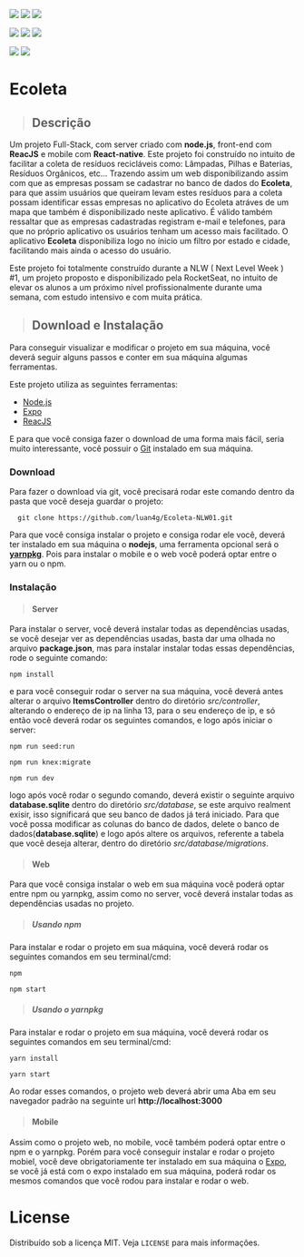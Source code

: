 ![](https://img.shields.io/github/stars/luan4g/Ecoleta-NLW01?&color=blue)
![](https://img.shields.io/static/v1?label=build&message=passing&color=blue)
![](https://img.shields.io/github/license/luan4g/Ecoleta-NLW01?color=blue)


![](https://img.shields.io/badge/node-v12.16.3-blue?style=social&logo=Node.js&logoColor=black)
![](https://img.shields.io/badge/npm-v6.14.4-white?style=social&logo=npm)
![](https://img.shields.io/badge/expo-v3.21.3-white?style=social&logo=Expo&color=black)

![](https://img.shields.io/badge/platform-android-white?style=social&logo=android)
![](https://img.shields.io/badge/platform-iOS-white?style=social&logo=apple)

# Ecoleta

> ## Descrição
  
  Um projeto Full-Stack, com server criado com **node.js**, front-end com **ReacJS** e mobile com **React-native**. Este projeto foi construído no intuito de facilitar a coleta de resíduos recicláveis como: Lâmpadas, Pilhas e Baterias, Resíduos Orgânicos, etc... Trazendo assim um web disponibilizando assim com que as empresas possam se cadastrar no banco de dados do **Ecoleta**, para que assim usuários que queiram levam estes resíduos para a coleta possam identificar essas empresas no aplicativo do Ecoleta atráves de um mapa que também é disponibilizado neste aplicativo. É válido também ressaltar que as empresas cadastradas registram e-mail e telefones, para que no próprio aplicativo os usuários tenham um acesso mais facilitado. O aplicativo **Ecoleta** disponibiliza logo no ínicio um filtro por estado e cidade, facilitando mais ainda o acesso do usuário.
  
  Este projeto foi totalmente construído durante a NLW ( Next Level Week ) #1, um projeto proposto e disponibilizado pela RocketSeat, no intuito de elevar os alunos a um próximo nível profissionalmente durante uma semana, com estudo intensivo e com muita prática. 

> ## Download e Instalação

  Para conseguir visualizar e modificar o projeto em sua máquina, você deverá seguir alguns passos e conter em sua máquina algumas ferramentas.

  Este projeto utiliza as seguintes ferramentas:

  - [Node.js](https://nodejs.org/en/download/)
  - [Expo](https://expo.io/learn)
  - [ReacJS](https://pt-br.reactjs.org/)

  E para que você consiga fazer o download de uma forma mais fácil, seria muito interessante, você possuir o [Git](https://git-scm.com/) instalado em sua máquina.

  ### Download

  Para fazer o download via git, você precisará rodar este comando dentro da pasta que você deseja guardar o projeto:

  ```
    git clone https://github.com/luan4g/Ecoleta-NLW01.git
  ```

  Para que você consiga instalar o projeto e consiga rodar ele você, deverá ter instalado em sua máquina o **nodejs**, uma ferramenta opcional será o [**yarnpkg**](https://yarnpkg.com/). Pois para instalar o mobile e o web você poderá optar entre o yarn ou o npm.

  ### Instalação

  > #### Server

  Para instalar o server, você deverá instalar todas as dependências usadas, se você desejar ver as dependências usadas, basta dar uma olhada no arquivo **package.json**, mas para instalar instalar todas essas dependências, rode o seguinte comando:

  ```
  npm install
  ```

  e para você conseguir rodar o server na sua máquina, você deverá antes alterar o arquivo **ItemsController** dentro do diretório *src/controller*, alterando o endereço de ip na linha 13, para o seu endereço de ip, e só então você deverá rodar os seguintes comandos, e logo após iniciar o server:

  ```
  npm run seed:run

  npm run knex:migrate

  npm run dev
  ```

  logo após você rodar o segundo comando, deverá existir o seguinte arquivo **database.sqlite** dentro do diretório *src/database*, se este arquivo realment exisir, isso significará que seu banco de dados já terá iniciado. Para que você possa modificar as colunas do banco de dados, delete o banco de dados(**database.sqlite**) e logo após altere os arquivos, referente a tabela que você deseja alterar, dentro do diretório *src/database/migrations*.

  > #### Web

  Para que você consiga instalar o web em sua máquina você poderá optar entre npm ou yarnpkg, assim como no server, você deverá instalar todas as dependências usadas no projeto.

  > ##### Usando npm

  Para instalar e rodar o projeto em sua máquina, você deverá rodar os seguintes comandos em seu terminal/cmd:

  ```
  npm

  npm start
  ```

  > ##### Usando o yarnpkg

  Para instalar e rodar o projeto em sua máquina, você deverá rodar os seguintes comandos em seu terminal/cmd:

  ```
  yarn install

  yarn start
  ```

  Ao rodar esses comandos, o projeto web deverá abrir uma Aba em seu navegador padrão na seguinte url **http://localhost:3000**

  > #### Mobile

  Assim como o projeto web, no mobile, você também poderá optar entre o npm e o yarnpkg. Porém para você conseguir instalar e rodar o projeto mobiel, você deve obrigatoriamente ter instalado em sua máquina o [Expo](https://expo.io/learn), se você já está com o expo instalado em sua máquina, poderá rodar os mesmos comandos que você rodou para instalar e rodar o web.

# License

Distribuído sob a licença MIT. Veja `LICENSE` para mais informações.